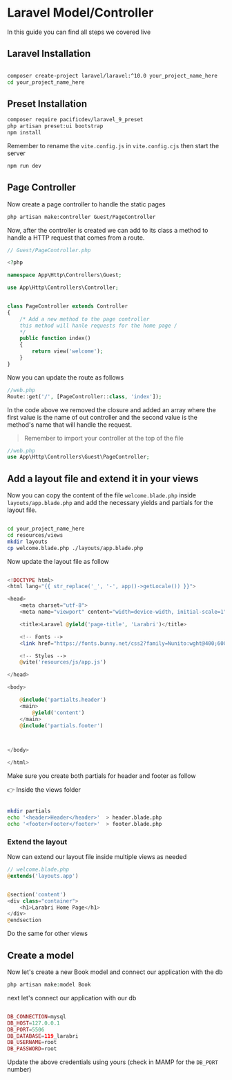 # Laravel Model/Controller

In this guide you can find all steps we covered live

## Laravel Installation

```bash

composer create-project laravel/laravel:^10.0 your_project_name_here
cd your_project_name_here
```

## Preset Installation

```bash
composer require pacificdev/laravel_9_preset
php artisan preset:ui bootstrap
npm install
```

Remember to rename the `vite.config.js` in `vite.config.cjs` then start the server

```bash
npm run dev
```

## Page Controller

Now create a page controller to handle the static pages

```bash
php artisan make:controller Guest/PageController
```

Now, after the controller is created we can add to its class a method to handle a HTTP request that comes from a route.

```php
// Guest/PageController.php

<?php

namespace App\Http\Controllers\Guest;

use App\Http\Controllers\Controller;


class PageController extends Controller
{
    /* Add a new method to the page controller 
    this method will hanle requests for the home page /
    */
    public function index()
    {
        return view('welcome');
    }
}

```

Now you can update the route as follows

```php
//web.php
Route::get('/', [PageController::class, 'index']);
```

In the code above we removed the closure and added an array where the first value is the name of out controller and the second value is the method's name that will handle the request.

> Remember to import your controller at the top of the file

```php
//web.php
use App\Http\Controllers\Guest\PageController;

```

## Add a layout file and extend it in your views

Now you can copy the content of the file `welcome.blade.php` inside `layouts/app.blade.php` and add the necessary yields and partials for the layout file.

```bash

cd your_project_name_here
cd resources/views
mkdir layouts
cp welcome.blade.php ./layouts/app.blade.php

```

Now update the layout file as follow

```php

<!DOCTYPE html>
<html lang="{{ str_replace('_', '-', app()->getLocale()) }}">

<head>
    <meta charset="utf-8">
    <meta name="viewport" content="width=device-width, initial-scale=1">

    <title>Laravel @yield('page-title', 'Larabri')</title>

    <!-- Fonts -->
    <link href="https://fonts.bunny.net/css2?family=Nunito:wght@400;600;700&display=swap" rel="stylesheet">

    <!-- Styles -->
    @vite('resources/js/app.js')

</head>

<body>

    @include('partialts.header')
    <main>
        @yield('content')
    </main>
    @include('partials.footer')



</body>

</html>
```

Make sure you create both partials for header and footer as follow

👉 Inside the views folder

```bash

mkdir partials
echo '<header>Header</header>'  > header.blade.php
echo '<footer>Footer</footer>'  > footer.blade.php
```

### Extend the layout

Now can extend our layout file inside multiple views as needed

```php
// welcome.blade.php
@extends('layouts.app')


@section('content')
<div class="container">
    <h1>Larabri Home Page</h1>
</div>
@endsection
```

Do the same for other views

## Create a model

Now let's create a new Book model and connect our application with the db

```php
php artisan make:model Book
```

next let's connect our application with our db

```php

DB_CONNECTION=mysql
DB_HOST=127.0.0.1
DB_PORT=5506
DB_DATABASE=119_larabri
DB_USERNAME=root
DB_PASSWORD=root
```

Update the above credentials using yours (check in MAMP for the `DB_PORT` number)
